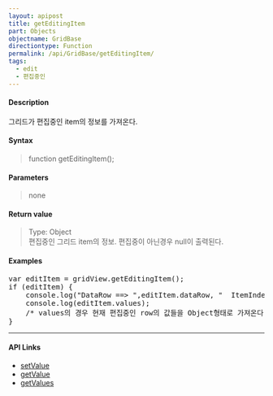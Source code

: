 ```yaml
---
layout: apipost
title: getEditingItem
part: Objects
objectname: GridBase
directiontype: Function
permalink: /api/GridBase/getEditingItem/
tags:
  - edit
  - 편집중인
---
```



#### Description

 그리드가 편집중인 item의 정보를 가져온다.

#### Syntax

> function getEditingItem();

#### Parameters

> none

#### Return value

> Type: Object  
> 편집중인 그리드 item의 정보. 편집중이 아닌경우 null이 출력된다.

#### Examples 

<pre class="prettyprint">
var editItem = gridView.getEditingItem();
if (editItem) {
    console.log("DataRow ==> ",editItem.dataRow, "  ItemIndex ==> ",editItem.itemIndex);
    console.log(editItem.values);
    /* values의 경우 현재 편집중인 row의 값들을 Object형태로 가져온다. 편집중인 셀의 값은 가져올수 없다. */
}
</pre>

---

#### API Links

* [setValue](/api/GridBase/setValue)
* [getValue](/api/GridBase/getValue)
* [getValues](/api/GridBase/getValues)